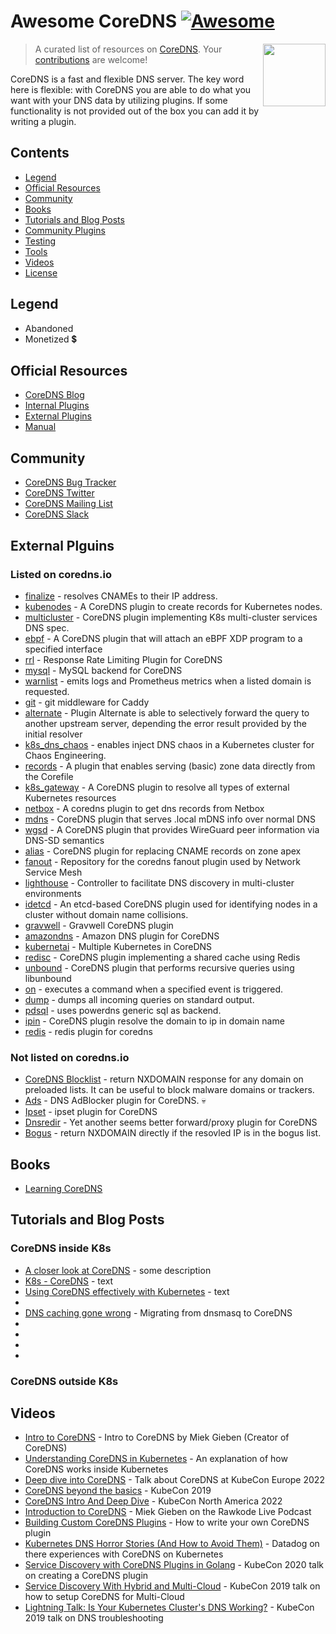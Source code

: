 # Awesome CoreDNS [![Awesome](https://awesome.re/badge.svg)](https://awesome.re)  <!-- omit in toc -->

> A curated list of resources on [CoreDNS](https://www.coredns.io/).
> [<img src="https://cncf-branding.netlify.app/img/projects/coredns/stacked/color/coredns-stacked-color.svg" align="right" width="100">](https://coredns.io)
> Your [contributions](https://github.com/mariuskimmina/awesome-coredns/blob/main/contributing.md) are welcome!

CoreDNS is a fast and flexible DNS server. The key word here is flexible: with CoreDNS you are able to do what you want with your DNS data by utilizing plugins. If some functionality is not provided out of the box you can add it by writing a plugin.

## Contents <!-- omit in toc -->

- [Legend](#legend)
- [Official Resources](#official-resources)
- [Community](#community)
- [Books](#books)
- [Tutorials and Blog Posts](#tutorials-and-blog-posts)
- [Community Plugins](#community-modules)
- [Testing](#testing)
- [Tools](#tools)
- [Videos](#videos)
- [License](#license)

## Legend

- Abandoned 
- Monetized :heavy_dollar_sign:

## Official Resources

- [CoreDNS Blog](https://coredns.io/blog/)
- [Internal Plugins](https://coredns.io/plugins)
- [External Plugins](https://coredns.io/explugins)
- [Manual](https://coredns.io/manual)


## Community

- [CoreDNS Bug Tracker](https://github.com/coredns/coredns/issues)
- [CoreDNS Twitter](https://twitter.com/corednsio)
- [CoreDNS Mailing List](coredns-discuss@googlegroups.com) 
- [CoreDNS Slack](https://slack.cncf.io)


## External Plguins

### Listed on coredns.io
- [finalize](https://github.com/tmeckel/coredns-finalizer) -  resolves CNAMEs to their IP address.
- [kubenodes](https://github.com/infobloxopen/kubenodes) - A CoreDNS plugin to create records for Kubernetes nodes.
- [multicluster](https://github.com/coredns/multicluster/) - CoreDNS plugin implementing K8s multi-cluster services DNS spec.
- [ebpf](https://github.com/InfobloxOpen/ebpf) - A CoreDNS plugin that will attach an eBPF XDP program to a specified interface
- [rrl](https://github.com/coredns/rrl) - Response Rate Limiting Plugin for CoreDNS
- [mysql](https://coredns.io/explugins/mysql/) - MySQL backend for CoreDNS
- [warnlist](https://coredns.io/explugins/warnlist/) - emits logs and Prometheus metrics when a listed domain is requested.
- [git](https://github.com/miekg/coredns-git) - git middleware for Caddy
- [alternate](https://github.com/coredns/alternate) - Plugin Alternate is able to selectively forward the query to another upstream server, depending the error result provided by the initial resolver
- [k8s_dns_chaos](https://github.com/chaos-mesh/k8s_dns_chaos) - enables inject DNS chaos in a Kubernetes cluster for Chaos Engineering.
- [records](https://github.com/coredns/records) - A plugin that enables serving (basic) zone data directly from the Corefile
- [k8s_gateway](https://github.com/ori-edge/k8s_gateway) - A CoreDNS plugin to resolve all types of external Kubernetes resources
- [netbox](https://github.com/oz123/coredns-netbox-plugin/) - A coredns plugin to get dns records from Netbox
- [mdns](https://github.com/openshift/coredns-mdns) - CoreDNS plugin that serves .local mDNS info over normal DNS
- [wgsd](https://github.com/jwhited/wgsd) - A CoreDNS plugin that provides WireGuard peer information via DNS-SD semantics
- [alias](https://github.com/serverwentdown/alias) - CoreDNS plugin for replacing CNAME records on zone apex
- [fanout](https://github.com/networkservicemesh/fanout) - Repository for the coredns fanout plugin used by Network Service Mesh
- [lighthouse](https://github.com/submariner-io/lighthouse/tree/devel/coredns/plugin) - Controller to facilitate DNS discovery in multi-cluster environments
- [idetcd](https://github.com/jiachengxu/idetcd) - An etcd-based CoreDNS plugin used for identifying nodes in a cluster without domain name collisions.
- [gravwell](https://github.com/gravwell/coredns) - Gravwell CoreDNS plugin
- [amazondns](https://github.com/wadahiro/coredns-amazondns) - Amazon DNS plugin for CoreDNS
- [kubernetai](https://github.com/coredns/kubernetai) - Multiple Kubernetes in CoreDNS
- [redisc](https://github.com/miekg/redis) - CoreDNS plugin implementing a shared cache using Redis
- [unbound](https://github.com/coredns/unbound) - CoreDNS plugin that performs recursive queries using libunbound
- [on](https://github.com/coredns/caddy/tree/master/onevent) - executes a command when a specified event is triggered.
- [dump](https://github.com/miekg/dump) - dumps all incoming queries on standard output.
- [pdsql](https://github.com/wenerme/coredns-pdsql) - uses powerdns generic sql as backend.
- [ipin](https://github.com/wenerme/coredns-ipin) - CoreDNS plugin resolve the domain to ip in domain name
- [redis](https://github.com/arvancloud/redis) - redis plugin for coredns

### Not listed on coredns.io
- [CoreDNS Blocklist](https://github.com/relekang/coredns-blocklist) - return NXDOMAIN response for any domain on preloaded lists. It can be useful to block malware domains or trackers.
- [Ads](https://github.com/missdeer/ads) - DNS AdBlocker plugin for CoreDNS. :skull:
- [Ipset](https://github.com/missdeer/ipset) - ipset plugin for CoreDNS
- [Dnsredir](https://github.com/leiless/dnsredir) - Yet another seems better forward/proxy plugin for CoreDNS
- [Bogus](https://github.com/missdeer/bogus) - return NXDOMAIN directly if the resovled IP is in the bogus list.


## Books

- [Learning CoreDNS](https://www.oreilly.com/library/view/learning-coredns/9781492047957/)


## Tutorials and Blog Posts

### CoreDNS inside K8s

- [A closer look at CoreDNS](https://medium.com/opstree-technology/a-closer-look-at-coredns-9968a1949577) - some description
- [K8s - CoreDNS](https://blog.devgenius.io/k8s-dns-b798ea9db512) - text
- [Using CoreDNS effectively with Kubernetes](https://medium.com/infracloud-technologies/using-coredns-effectively-with-kubernetes-bd79b05768f7) - text
- []()
- [DNS caching gone wrong](https://qasim-sarfraz.medium.com/dns-caching-gone-wrong-a329dc00452e) - Migrating from dnsmasq to CoreDNS
- []()
- []()
- []()
- []()

### CoreDNS outside K8s

## Videos

- [Intro to CoreDNS](https://www.youtube.com/watch?v=ZFEa2pDpvws) - Intro to CoreDNS by Miek Gieben (Creator of CoreDNS)
- [Understanding CoreDNS in Kubernetes](https://www.youtube.com/watch?v=qRiLmLACYSY) - An explanation of how CoreDNS works inside Kubernetes
- [Deep dive into CoreDNS](https://www.youtube.com/watch?v=rNlSgYZoIYs&) - Talk about CoreDNS at KubeCon Europe 2022
- [CoreDNS beyond the basics](https://www.youtube.com/watch?v=ym1uWYzxpEE) - KubeCon 2019
- [CoreDNS Intro And Deep Dive](https://www.youtube.com/watch?v=6TkrrZLxQeo) - KubeCon North America 2022
- [Introduction to CoreDNS](https://www.youtube.com/watch?v=um1ODpLrvsw) - Miek Gieben on the Rawkode Live Podcast
- [Building Custom CoreDNS Plugins](https://www.youtube.com/watch?v=ZffZzGbjy1k) - How to write your own CoreDNS plugin
- [Kubernetes DNS Horror Stories (And How to Avoid Them)](https://www.youtube.com/watch?v=Yq-SVNa_W5E) - Datadog on there experiences with CoreDNS on Kubernetes
- [Service Discovery with CoreDNS Plugins in Golang](https://www.youtube.com/watch?v=PtG0xlh5eSs) - KubeCon 2020 talk on creating a CoreDNS plugin
- [Service Discovery With Hybrid and Multi-Cloud](https://www.youtube.com/watch?v=vvVmx0EDdkw) - KubeCon 2019 talk on how to setup CoreDNS for Multi-Cloud
- [Lightning Talk: Is Your Kubernetes Cluster's DNS Working?](https://www.youtube.com/watch?v=thBCB7YeZ2g) - KubeCon 2019 talk on DNS troubleshooting
